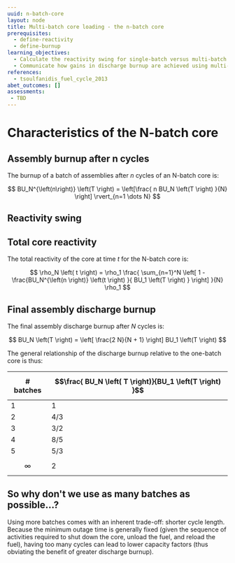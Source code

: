 ```yaml
---
uuid: n-batch-core
layout: node
title: Multi-batch core loading - the n-batch core
prerequisites:
  - define-reactivity
  - define-burnup
learning_objectives:
  - Calculate the reactivity swing for single-batch versus multi-batch cores
  - Communicate how gains in discharge burnup are achieved using multi-batch cores
references:
  - tsoulfanidis_fuel_cycle_2013
abet_outcomes: []
assessments: 
 - TBD
---
```



# Characteristics of the N-batch core

## Assembly burnup after n cycles

The burnup of a batch of assemblies after *n* cycles of an N-batch core is:

$$
BU_N^{\left(n\right)} \left(T \right) = \left[\frac{ n BU_N \left(T \right) }{N} \right] \rvert_{n=1 \dots N}
$$

## Reactivity swing



## Total core reactivity

The total reactivity of the core at time *t* for the N-batch core is:

$$
  \rho_N \left( t \right) = \rho_1 \frac{ \sum_{n=1}^N \left[ 1 - \frac{BU_N^{\left(n \right)} \left(t \right) }{ BU_1 \left(T \right) } \right] }{N} \rho_1
$$

## Final assembly discharge burnup

The final assembly discharge burnup after *N* cycles is:

$$ 
BU_N \left(T \right) = \left[ \frac{2 N}{N + 1} \right] BU_1 \left(T \right) 
$$

The general relationship of the discharge burnup relative to the one-batch core is thus:


| # batches     | $$\frac{ BU_N \left( T \right)}{BU_1 \left(T \right) }$$ |
----------------|:---------------------------------------------------------|
1               | 1   |
2               | 4/3 |
3               | 3/2 |
4               | 8/5 |
5               | 5/3 |
$$\infty$$      | 2   |



## So why don't we use as many batches as possible...?

Using more batches comes with an inherent trade-off: shorter cycle length. Because the minimum outage time is generally fixed (given the sequence of activities required to shut down the core, unload the fuel, and reload the fuel), having too many cycles can lead to lower capacity factors (thus obviating the benefit of greater discharge burnup).
